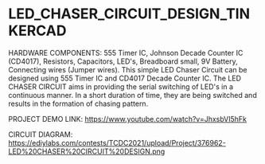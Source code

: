 # LED_CHASER_CIRCUIT_DESIGN_TINKERCAD

HARDWARE COMPONENTS: 555 Timer IC, Johnson Decade Counter IC (CD4017), Resistors, Capacitors, LED's, Breadboard small, 9V Battery, Connecting wires (Jumper wires).
This simple LED Chaser Circuit can be designed using 555 Timer IC and CD4017 Decade Counter IC. The LED CHASER CIRCUIT aims in providing the serial switching of LED's in a continuous manner. In a short duration of time, they are being switched and results in the formation of chasing pattern.

PROJECT DEMO LINK: https://www.youtube.com/watch?v=JhxsbVI5hFk

CIRCUIT DIAGRAM: https://ediylabs.com/contests/TCDC2021/upload/Project/376962-LED%20CHASER%20CIRCUIT%20DESIGN.png
